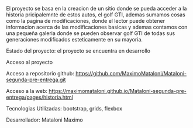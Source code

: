 El proyecto se basa en la creacion de un sitio donde se pueda acceder a la historia pricipalemnte de estos autos, el golf GTI, ademas sumamos cosas como la pagina de modificaciones, donde el lector puede obtener informacion acerca de las modificaciones basicas y ademas contamos con una pequeña galeria donde se pueden observar golf GTI de todas sus generaciones modificados esteticamente en su mayoria.

Estado del proyecto: el proyecto se encuentra en desarrollo

Acceso al proyecto 

Acceso a repositorio github: https://github.com/MaximoMataloni/Mataloni-segunda-pre-entrega.git

Acceso a la web: https://maximomataloni.github.io/Mataloni-segunda-pre-entrega/pages/historia.html

Tecnologias Utilizadas: bootstrap, grids, flexbox

Desarrollador: Mataloni Maximo